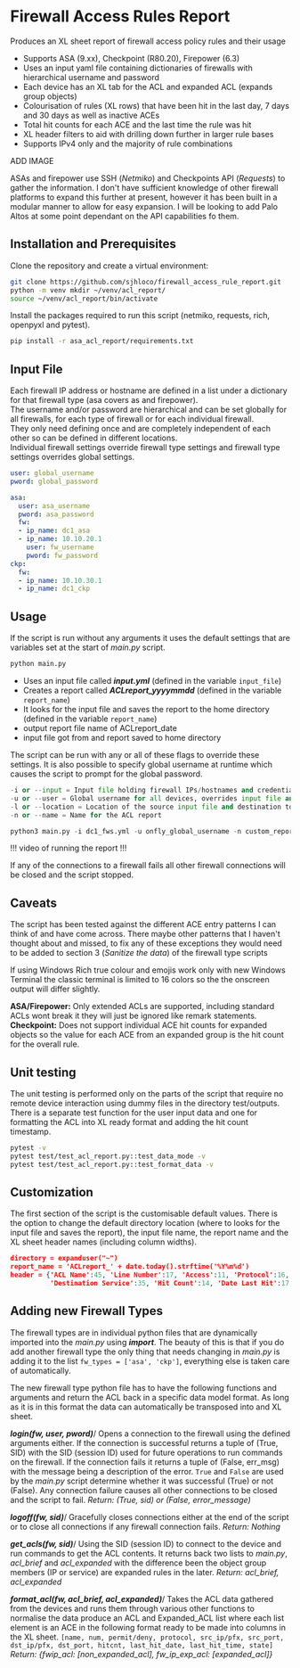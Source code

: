# Firewall Access Rules Report

Produces an XL sheet report of firewall access policy rules and their usage

- Supports ASA (9.xx), Checkpoint (R80.20), Firepower (6.3)
- Uses an input yaml file containing dictionaries of firewalls with hierarchical username and password
- Each device has an XL tab for the ACL and expanded ACL (expands group objects)
- Colourisation of rules (XL rows) that have been hit in the last day, 7 days and 30 days as well as inactive ACEs
- Total hit counts for each ACE and the last time the rule was hit
- XL header filters to aid with drilling down further in larger rule bases
- Supports IPv4 only and the majority of rule combinations

ADD IMAGE

ASAs and firepower use SSH (*Netmiko*) and Checkpoints API (*Requests*) to gather the information. I don't have sufficient knowledge of other firewall platforms to expand this further at present, however it has been built in a modular manner to allow for easy expansion. I will be looking to add Palo Altos at some point dependant on the API capabilities fo them.

## Installation and Prerequisites

Clone the repository and create a virtual environment:

```bash
git clone https://github.com/sjhloco/firewall_access_rule_report.git
python -m venv mkdir ~/venv/acl_report/
source ~/venv/acl_report/bin/activate
```

Install the packages required to run this script (netmiko, requests, rich, openpyxl and pytest).

```bash
pip install -r asa_acl_report/requirements.txt
```

## Input File

Each firewall IP address or hostname are defined in a list under a dictionary for that firewall type (asa covers as and firepower).\
The username and/or password are hierarchical and can be set globally for all firewalls, for each type of firewall or for each individual firewall.\
They only need defining once and are completely independent of each other so can be defined in different locations.\
Individual firewall settings override firewall type settings and firewall type settings  overrides global settings.

```yaml
user: global_username
pword: global_password

asa:
  user: asa_username
  pword: asa_password
  fw:
  - ip_name: dc1_asa
  - ip_name: 10.10.20.1
    user: fw_username
    pword: fw_password
ckp:
  fw:
  - ip_name: 10.10.30.1
  - ip_name: dc1_ckp
```

## Usage

If the script is run without any arguments it uses the default settings that are variables set at the start of *main.py* script.

```python
python main.py
```

- Uses an input file called ***input.yml*** (defined in the variable `input_file`)
- Creates a report called ***ACLreport_yyyymmdd*** (defined in the variable `report_name`)
- It looks for the input file and saves the report to the home directory (defined in the variable `report_name`)
- output report file name of ACLreport_date
- input file got from and report saved to home directory

The script can be run with any or all of these flags to override these settings. It is also possible to specify global username at runtime which causes  the script to prompt for the global password.

```python
-i or --input = Input file holding firewall IPs/hostnames and credentials
-u or --user = Global username for all devices, overrides input file and prompts user for password
-l or --location = Location of the source input file and destination to the report
-n or --name = Name for the ACL report
```

```python
python3 main.py -i dc1_fws.yml -u onfly_global_username -n custom_report_name -l /location/for/input_file/and/report/
```

!!! video of running the report !!!

If any of the connections to a firewall fails all other firewall connections will be closed and the script stopped.

## Caveats

The script has been tested against the different ACE entry patterns I can think of and have come across. There maybe other patterns that I haven't thought about and missed, to fix any of these exceptions they would need to be added to section 3 (*Sanitize the data*) of the firewall type scripts

If using Windows Rich true colour and emojis work only with new Windows Terminal the classic terminal is limited to 16 colors so the the onscreen output will differ slightly.

**ASA/Firepower:** Only extended ACLs are supported, including standard ACLs wont break it they will just be ignored like remark statements.\
**Checkpoint:** Does not support individual ACE hit counts for expanded objects so the value for each ACE from an expanded group is the hit count for the overall rule.

## Unit testing

The unit testing is performed only on the parts of the script that require no remote device interaction using dummy files in the directory test/outputs. There is a separate test function for the user input data and one for formatting the ACL into XL ready format and adding the hit count timestamp.

```bash
pytest -v
pytest test/test_acl_report.py::test_data_mode -v
pytest test/test_acl_report.py::test_format_data -v
```

## Customization

The first section of the script is the customisable default values. There is the option to change the default directory location (where to looks for the input file and saves the report), the input file name, the report name and the XL sheet header names (including column widths).

```json
directory = expanduser("~")
report_name = 'ACLreport_' + date.today().strftime('%Y%m%d')
header = {'ACL Name':45, 'Line Number':17, 'Access':11, 'Protocol':16, 'Source Address':31, 'Source Service':14, 'Destination Address':31,
          'Destination Service':35, 'Hit Count':14, 'Date Last Hit':17, 'Time Last Hit':17, 'State':10}
```

## Adding new Firewall Types

The firewall types are in individual python files that are dynamically imported into the *main.py* using ***__import__***. The beauty of this is that if you do add another firewall type the only thing that needs changing in *main.py* is adding it to the list `fw_types = ['asa', 'ckp']`, everything else is taken care of automatically.

The new firewall type python file has to have the following functions and arguments and return the ACL back in a specific data model format. As long as it is in this format the data can automatically be transposed into and XL sheet.

***login(fw, user, pword)***/
Opens a connection to the firewall using the defined arguments either. If the connection is successful returns a tuple of (True, SID) with the SID (session ID) used for future operations to run commands on the firewall. If the connection fails it returns a tuple of (False, err_msg) with the message being a description of the error. `True` and `False` are used by the *main.py* script determine whether it was successful (True) or not (False). Any connection failure causes all other connections to be closed and the script to fail.
*Return: (True, sid) or (False, error_message)*

***logoff(fw, sid)***/
Gracefully closes connections either at the end of the script or to close all connections if any firewall connection fails.
*Return: Nothing*

***get_acls(fw, sid)***/
Using the SID (session ID) to connect to the device and run commands to get the ACL contents. It returns back two lists to *main.py*, *acl_brief* and *acl_expanded* with the difference been the object group members (IP or service) are expanded rules in the later.
*Return: acl_brief, acl_expanded*

***format_acl(fw, acl_brief, acl_expanded)***/
Takes the ACL data gathered from the devices and runs them through various other functions to normalise the data produce an ACL and Expanded_ACL list where each list element is an ACE in the following format ready to be made into columns in the XL sheet.
`[name, num, permit/deny, protocol, src_ip/pfx, src_port, dst_ip/pfx, dst_port, hitcnt, last_hit_date, last_hit_time, state]`
*Return: {fwip_acl: [non_expanded_acl], fw_ip_exp_acl: [expanded_acl]}*
